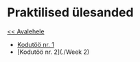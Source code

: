 # Praktilised ülesanded  
[<< Avalehele](../README.md)

* [Kodutöö nr. 1](./Week_1)
* [Kodutöö nr. 2](./Week 2)
